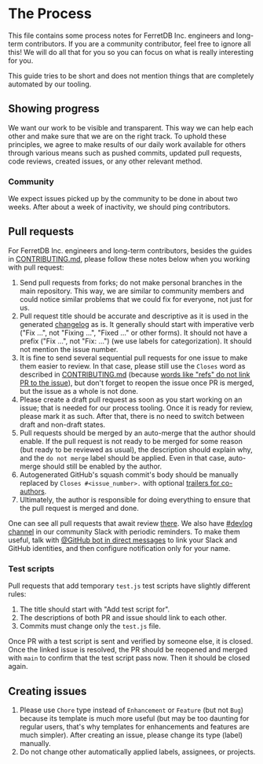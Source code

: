 # The Process

This file contains some process notes for FerretDB Inc. engineers and long-term contributors.
If you are a community contributor, feel free to ignore all this!
We will do all that for you so you can focus on what is really interesting for you.

This guide tries to be short and does not mention things that are completely automated by our tooling.

## Showing progress

We want our work to be visible and transparent.
This way we can help each other and make sure that we are on the right track.
To uphold these principles, we agree to make results of our daily work available for others through various means
such as pushed commits, updated pull requests, code reviews, created issues, or any other relevant method.

### Community

We expect issues picked up by the community to be done in about two weeks.
After about a week of inactivity, we should ping contributors.

## Pull requests

For FerretDB Inc. engineers and long-term contributors,
besides the guides in [CONTRIBUTING.md](../CONTRIBUTING.md),
please follow these notes below when you working with pull request:

1. Send pull requests from forks; do not make personal branches in the main repository.
   This way, we are similar to community members and could notice similar problems that we could fix for everyone,
   not just for us.
2. Pull request title should be accurate and descriptive
   as it is used in the generated [changelog](../CHANGELOG.md) as is.
   It generally should start with imperative verb ("Fix …", not "Fixing …", "Fixed …" or other forms).
   It should not have a prefix ("Fix …", not "Fix: …") (we use labels for categorization).
   It should not mention the issue number.
3. It is fine to send several sequential pull requests for one issue to make them easier to review.
   In that case, please still use the `Closes` word as described in [CONTRIBUTING.md](../CONTRIBUTING.md)
   (because [words like "refs" do not link PR to the issue](https://docs.github.com/en/issues/tracking-your-work-with-issues/linking-a-pull-request-to-an-issue#linking-a-pull-request-to-an-issue-using-a-keyword)),
   but don't forget to reopen the issue once PR is merged,
   but the issue as a whole is not done.
4. Please create a draft pull request as soon as you start working on an issue; that is needed for our process tooling.
   Once it is ready for review, please mark it as such.
   After that, there is no need to switch between draft and non-draft states.
5. Pull requests should be merged by an auto-merge that the author should enable.
   If the pull request is not ready to be merged for some reason (but ready to be reviewed as usual),
   the description should explain why, and the `do not merge` label should be applied.
   Even in that case, auto-merge should still be enabled by the author.
6. Autogenerated GitHub's squash commit's body should be manually replaced by `Closes #<issue_number>.`
   with optional [trailers for co-authors](https://docs.github.com/en/pull-requests/committing-changes-to-your-project/creating-and-editing-commits/creating-a-commit-with-multiple-authors).
7. Ultimately, the author is responsible for doing everything to ensure that the pull request is merged and done.

One can see all pull requests that await review [there](https://github.com/pulls/review-requested?q=user%3AFerretDB+is%3Aopen).
We also have [#devlog channel](https://ferretdb.slack.com/archives/C02P0MR7VJS)
in our community Slack with periodic reminders.
To make them useful,
talk with [@GitHub bot in direct messages](https://ferretdb.slack.com/archives/D02P4EJPFGV)
to link your Slack and GitHub identities,
and then configure notification only for your name.

### Test scripts

Pull requests that add temporary `test.js` test scripts have slightly different rules:

1. The title should start with "Add test script for".
2. The descriptions of both PR and issue should link to each other.
3. Commits must change only the `test.js` file.

Once PR with a test script is sent and verified by someone else, it is closed.
Once the linked issue is resolved, the PR should be reopened and merged with `main` to confirm that the test script pass now.
Then it should be closed again.

## Creating issues

1. Please use `Chore` type instead of `Enhancement` or `Feature` (but not `Bug`)
   because its template is much more useful
   (but may be too daunting for regular users, that's why templates for enhancements and features are much simpler).
   After creating an issue, please change its type (label) manually.
2. Do not change other automatically applied labels, assignees, or projects.
